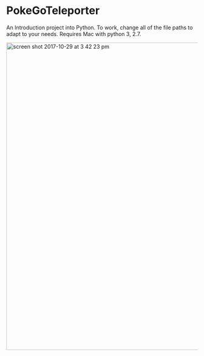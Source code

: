 # PokeGoTeleporter
An Introduction project into Python. To work, change all of the file paths to adapt to your needs. Requires Mac with python 3, 2.7. 

<img width="807" alt="screen shot 2017-10-29 at 3 42 23 pm" src="https://user-images.githubusercontent.com/33200183/32147554-d5d4702a-bcbf-11e7-93cc-bcbf27388c20.png">
